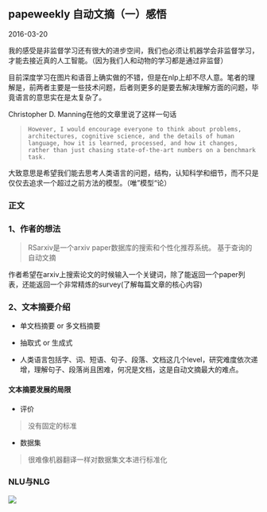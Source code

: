 ## papeweekly 自动文摘（一）感悟

2016-03-20

我的感受是非监督学习还有很大的进步空间，我们也必须让机器学会非监督学习，才能去接近真的人工智能。（因为我们人和动物的学习都是通过非监督）

目前深度学习在图片和语音上确实做的不错，但是在nlp上却不尽人意。笔者的理解是，前两者主要是一些技术问题，后者则更多的是要去解决理解方面的问题，毕竟语言的意思实在是太复杂了。

Christopher D. Manning在他的文章里说了这样一句话

>     However, I would encourage everyone to think about problems, architectures, cognitive science, and the details of human language, how it is learned, processed, and how it changes, rather than just chasing state-of-the-art numbers on a benchmark task.

大致意思是希望我们能去思考人类语言的问题，结构，认知科学和细节，而不只是仅仅去追求一个超过之前方法的模型。（唯”模型“论）


### 正文

### 1、作者的想法

> RSarxiv是一个arxiv paper数据库的搜索和个性化推荐系统。
> 基于查询的自动文摘

作者希望在arxiv上搜索论文的时候输入一个关键词，除了能返回一个paper列表，还能返回一个非常精炼的survey(了解每篇文章的核心内容)

### 2、文本摘要介绍

- 单文档摘要 or 多文档摘要

- 抽取式 or 生成式

- 人类语言包括字、词、短语、句子、段落、文档这几个level，研究难度依次递增，理解句子、段落尚且困难，何况是文档，这是自动文摘最大的难点。

#### 文本摘要发展的局限

- 评价

> 没有固定的标准

- 数据集

> 很难像机器翻译一样对数据集文本进行标准化

### NLU与NLG

![](https://pic3.zhimg.com/80/v2-807199dde25c6cb90051cf3cd2cdea97_hd.jpg)
